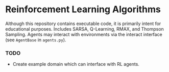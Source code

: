 # Reinforcement Learning Algorithms #

Although this repository contains executable code, it is primarily intent for educational purposes. Includes SARSA, Q-Learning, RMAX, and Thompson Sampling. Agents may interact with environments via the interact interface (see `AgentBase` in `agents.py`).

### TODO ###
* Create example domain which can interface with RL agents.
